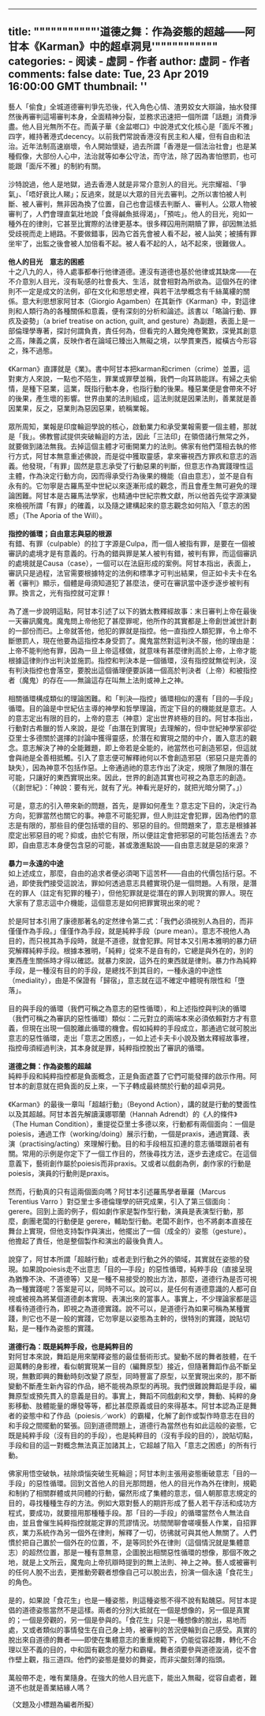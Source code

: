 
---
title: """""""""""'道德之舞︰作為姿態的超越——阿甘本《Karman》中的超卓洞見'"""""""""""
categories: 
    - 阅读
    - 虛詞 - 作者
author: 虛詞 - 作者
comments: false
date: Tue, 23 Apr 2019 16:00:00 GMT
thumbnail: ''
---

<div>   
<p>藝人「偷食」全城道德審判爭先恐後，代入角色心情、渣男姣女大辯論，抽水發揮然後再審判這場審判本身，全面精神分裂，並務求迅速把一個所謂「話題」消費淨盡。他人目光無所不在。而黃子華《金盆啷口》中說港式文化核心是「面斥不雅」四字，維持著港式decency。以前我們常說香港沒有民主和人權，但有自由和法治。近年法制高速崩壞，令人開始懷疑，過去所謂「香港是一個法治社會」也是某種假像，大部份人心中，法治就等如奉公守法，而守法，除了因為害怕懲罰，也可能跟「面斥不雅」的制約有關。<br><br>沙特說過，他人是地獄，過去香港人就是非常介意別人的目光。光宗耀祖、「爭氣」、「唔好衰比人睇」；反過來，就是以大眾的目光去審判。之所以害怕被人判斷、被人審判，無非因為換了位置，自己也會這樣去判斷人、審判人。公眾人物被審判了，人們會理直氣壯地說「食得鹹魚抵得渴」，「預咗」。他人的目光，宛如一種外在的律則，它甚至比實際的法律更基本。很多釋囚用刑期贖了罪，卻因無法抵受歧視而走上絕路。不要做錯事，因為它首先會被人看不起，被人訕笑；被捕有罪坐牢了，出監之後會被人加倍看不起。被人看不起的人，站不起來，很難做人。<br><br><b>他人的目光　意志的困惑</b><br>十之八九的人，待人處事都奉行他律道德。連沒有道德也基於他律或其缺席——在不介意別人目光，沒有恥感的社會長大、生活，就會相對為所欲為。這個外在的律則不一定是成文的法例，卻在文化和思想史裡，與若干法學概念有千絲萬縷的關係。意大利思想家阿甘本（Giorgio Agamben）在其新作《Karman》中，對這律則和人類行為的各種關係和意義，便有深刻的分析和論述。該書以「略論行動、罪疚及姿勢」（a brief treatise on action, guilt, and gesture）為副題，表面上是一部倫理學專著，探討何謂負責，責任何為，但看完的人難免掩卷驚歎，深覺其創意之高，陳義之廣，反映作者在論域已臻出入無礙之境，以學貫東西，縱橫古今形容之，殊不過態。<br><br>《Karman》直譯就是《業》。書中阿甘本把karman和crimen（crime）並置，這對東方人來說，一點也不陌生，罪業或罪孽並稱，我們一向耳熟能詳。有婦之夫偷情，是種下惡業，這業，既指行動本身，也指行動的後果。種惡業便是會帶來不好的後果，產生壞的影響。世界由業的法則組成，這法則就是因果法則，善業就是善因業果，反之，惡業則為惡因惡果，統稱業報。<br><br>眾所周知，業報是印度輪迴學說的核心，啟動業力和承受業報需要一個主體，那就是「我」。佛教嘗試提供突破輪迴的方法，因此「三法印」在領俉諸行無常之外，就要做到諸法無我。去掉這個主體才可衝開業力的法則。佛家有他們蕩相去執的修行方式，阿甘本無意重述佛說，而是從中獲取靈感，拿來審視西方罪疚和意志的涵義。他發現，「有罪」固然是意志承受了行動惡果的判斷，但意志作為實踐理性這主體，作為決定行動方向，因而得承受行為後果的機能（自由意志），並不是自有永有的。它勿寧是古羅馬至中世紀以來逐漸形成的觀念，而且會產生無可避免的理論困難。阿甘本是古羅馬法學家，也精通中世紀宗教文獻，所以他首先從字源演變來檢視所謂「有罪」的確義，以及隨之建構起來的意志觀念如何陷入「意志的困惑」（The Aporia of the Will）。<br><br><b>指控的循環；自由意志與惡的根源</b><br>有錯、有罪（culpable）的拉丁字源是Culpa，而一個人被指有罪，是要在一個被審訊的處境才是有意義的。行為的錯與罪是某人被判有錯，被判有罪，而這個審訊的處境就是Causa（case），一個可以在法庭形成的案例。阿甘本指出，表面上，審訊只是過程，法官需要根據特定的法例和標準才可判出結果，但正如卡夫卡在名著《審判》顯示，個體是毋須知道犯了甚麼法，便可在審訊當中逐步逐步被判有罪。換言之，光有指控就可定罪！<br><br>為了進一步說明這點，阿甘本引述了以下的猶太教釋經故事：末日審判上帝在最後一天審訊魔鬼。魔鬼問上帝他犯了甚麼罪呢，他所作的其實都是上帝創世滅世計劃的一部份而已。上帝就答他，他犯的罪就是指控。他一直指控人類犯罪，令上帝不斷懲罰人，現在他要為這指控本身受罰了。魔鬼當然對這判決不服，他的理由是：上帝不能判他有罪，因為一旦上帝這樣做，就意味有甚麼律則高於上帝，上帝才能根據這律則作出判決並施罰。指控和判決本是一個循環，沒有指控就無從判決，沒有判決指控也會落空，要脫出這個循理便要訴諸一個高於判決者（上帝）和被指控者（魔鬼）的存在——無論這存在叫無上法則或神上之神。<br><br>相關循環構成類似的理論困難。和「判決—指控」循環相似的還有「目的—手段」循環。目的論是中世紀佔主導的神學和哲學理論，而定下目的的機能就是意志。人的意志定出有限的目的，上帝的意志（神意）定出世界終極的目的。阿甘本指出，行動對古希臘的哲人來說，是從「由潛在到實現」去理解的，但中世紀神學家卻從亞里士多德關於選擇的討論中獲得靈感，於潛在和實現之間的中介，置入意志的觀念。意志解決了神的全能難題，即上帝若是全能的，祂當然也可創造邪惡，但這就會與祂是全善相抵觸。引入了意志便可解釋祂何以不會創造邪惡（邪惡只是完善的缺失），因為神意不包括作惡。上帝通過祂的意志作出了決定，規限了無限的潛在可能，只讓好的東西實現出來。因此，世界的創造其實也可視之為意志的創造。（《創世紀》：「神說：要有光，就有了光。神看光是好的，就把光暗分開了。」）<br><br>可是，意志的引入帶來新的問題，首先，是罪如何產生？意志定下目的，決定行為方向，犯罪當然也關它的事。神意不可能犯罪，但人則註定會犯罪，因為他們的意志是有限的，那些目的便包括壞的目的、邪惡的目的。但問題來了，意志是根據甚麼定出邪惡目的呢？抑或，由於它有限，所以便註定會把邪惡的可能包括進去？亦即，自由意志本身便包含惡的可能，甚或激進點說——自由意志就是惡的來源？<br><br><b>暴力＝永遠的中途</b><br>如上述成立，那麼，自由的追求者便必須喝下這苦杯——自由的代價包括行惡。不過，即使我們接受這說法，罪如何透過意志具體實現仍是一個問題。人有限，是潛在的罪人（註定有犯罪的種子），但他犯罪就是從潛在的罪人到現實的罪人。現在大家有了意志這中介機能，這個意志是如何把罪實現出來的呢？<br><br>於是阿甘本引用了康德那著名的定然律令第二式：「我們必須視別人為目的，而非僅僅作為手段。」僅僅作為手段，就是純粹手段（pure mean）。意志不視他人為目的，而只視其為手段時，就是不道德，就會犯罪。阿甘本又引用本雅明的暴力研究解釋純粹手段。根據本雅明，「純粹」從來不是自有的，它總是與外在的，別的東西產生關係時才得以確認。就暴力來說，這外在的東西就是律則。暴力作為純粹手段，是一種沒有目的的手段，是總找不到其目的，一種永遠的中途性（mediality），由是不保證有「歸宿」，意志就在這不確定中體現有限性和「墮落」。<br><br>目的與手段的循環（我們可稱之為意志的惡性循環），和上述指控與判決的循環（我們可稱之為審訊的惡性循環）類似：二元對立的兩端本來必須依賴對方才有意義，但現在出現一個脫離此循環的機會。假如純粹的手段成立，那通過它就可脫出意志的惡性循環，走出「意志之困惑」，一如上述卡夫卡小說及猶太釋經故事裡，指控毋須經過判決，其本身就是罪，純粹指控脫出了審訊的循環。<br><br><b>道德之舞：作為姿態的超越</b><br>純粹手段和純粹指控都是負面概念，正是負面遮蓋了它們可能發揮的啟示作用。阿甘本的創意就在把負面的反上來，一下子轉成最終關於行動的超卓洞見。<br><br>《Karman》的最後一章叫「超越行動」（Beyond Action），講的就是行動的雙面性以及其超越。阿甘本首先解讀漢娜鄂蘭（Hannah Adrendt）的《人的條件》（The
Human Condition），重提從亞里士多德以來，行動都有兩個面向：一個是poiesis，通過工作（working/doing）展示行動，一個是praxis，通過實踐、表演（practising/acting）來理解行動。目的和手段相互扣連的意志循環跟前者有關。常用的示例是你定下了一個工作目的，然後尋找方法，逐步去達成它。在這個意義下，藝術創作屬於poiesis而非praxis。又或者以戲劇為例，劇作家的行動是poiesis，演員的行動則是praxis。<br><br>然而，行動真的只有這兩個面向嗎？阿甘本引述羅馬學者華羅（Marcus Terentius Varro ）對亞里士多德倫理學的研究成果，引入了第三個面向：gerere。回到上面的例子，假如劇作家是製作型行動，演員是表演型行動，那麼，劇團老闆的行動便是
gerere，輔助型行動。老闆不創作，也不將劇本直接在舞台上實現，但他支持製作與演出，他擺出了一個（成全的）姿態（gesture）。他擔起了責任，他是整個製作和演出的最後負責人。<br><br>說穿了，阿甘本所謂「超越行動」或者走到行動之外的領域，其實就在姿態的發現。如果說poiesis走不出意志「目的—手段」的惡性循環，純粹手段（直接呈現為猶豫不決、不道德等）又是一種不易接受的脫出方法，那麼，道德行為是否可視為一種實踐呢？答案是可以，同時不可以。說可以，是任何有道德意識的人都可自視或被視為將某個道德劇本實現、表演出來的當事人。事實上，不少理論家都是這樣看待道德行為，即視之為道德實踐。說不可以，是道德行為如果可稱為某種實踐，則它也不是一般的實踐，它勿寧是以姿態為主幹的，很特別的實踐，說貼切點，是一種作為姿態的實踐。<br><br><b>道德行為：既是純粹手段，也是純粹目的</b><br>對阿甘本來說，舞蹈是用來闡釋姿態的最佳藝術形式。變動不居的舞者肢體，在千迴萬轉的身影裡，看似朝實現某一目的（編舞原型）接近，但隨著舞蹈作品不斷呈現，無數即興的舞動時刻改變了原型，同時豐富了原型，以至實現出來的，那不斷變動不斷產生新內容的作品，絕不能視為原型的再現。我們很難說舞蹈是手段，編舞原型或預先貫入的意義是目的。事實上，舞蹈不同戲劇和文學，舞動、純粹的身影移動、肢體能量的爆發等等，都比甚麼原義或目的來得基本。阿甘本認為正是舞者的姿態中和了作品（poiesis／work）的霸權，化解了創作或製作時意志在目的和手段之間擺動的緊張。回到道德問題上，道德行為當然也有如此這般的姿態，它既是純粹手段（沒有目的的手段），也是純粹目的（沒有手段的目的），說貼切點，手段和目的這一對概念無法真正加諸其上，它超越了陷入「意志之困惑」的所有行動。<br><br>佛家用悟空破執，袪除煩惱突破生死輪迴；阿甘本則主張用姿態衝破意志「目的—手段」的惡性循環。回到文首他人的目光那問題，他人的目光作為外在律則，規範和制約了相關群體或共同體的行動，儼然形成了集體的意志，個人朝那意志規定的目的，尋找種種生存的方法。例如大眾對藝人的期許形成了藝人若干存活和成功方程式，要成功，就要擅用那種種手段。那「目的—手段」的循環當然令人無法自由，並且會催生純粹指控就能定罪的荒謬情況。坊間閒聊會嗟嘆藝人作業，自招罪疚，業力系統作為另一個外在律則，解釋了一切，彷彿就可與其他人無關了。人們慣於把自己置於一個外在的位置，不，是等同於外在律則（這個情況就是集體意志）的超然位置，那是一種有意無意，企圖脫出相關惡性循環的想像，那個不敗之地，就是上文所云，魔鬼向上帝抗辯時提到的無上法則、神上之神。藝人或被審判的任何人脫不出去，更推動旁觀者想像自己可以脫出去，扮演一個永遠「食花生」的角色。<br><br>是的，如果說「食花生」也是一種姿態，則這種姿態不得不說有點醜惡。阿甘本提倡的道德姿態當然不是這樣。兩者的分別大抵就在一個是想像的，另一個是真實的；一個是旁觀的，另一個是參與的。「食花生」只是一種想像的脫出，易地而處，又或者類似的事情發生在自己身上時，被審判的苦況便輪到自己感受。真實的脫出來自道德的舞者——即使在集體意志的重重規範下，仍能從容起舞，轉化不合理以至不義的目的，中和固有觀念的壓力和霸權。舞者須要參與道德漩渦，從不會作壁上觀，指三道四。他們的姿態是曼妙的舞姿，而非尖酸刻薄的指頭。<br><br>萬般帶不走，唯有業隨身。在強大的他人目光底下，能出入無礙，從容自處者，難道不也就是善業結緣人嗎？</p><p> </p><p></p><p>（文題及小標題為編者所擬）</p>  
</div>
            